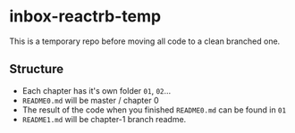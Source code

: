 # inbox-reactrb-temp

This is a temporary repo before moving all code to a clean branched one.

## Structure

+ Each chapter has it's own folder `01`, `02`…
+ `README0.md` will be master / chapter 0
+ The result of the code when you finished `README0.md` can be found in `01`
+ `README1.md` will be chapter-1 branch readme.
